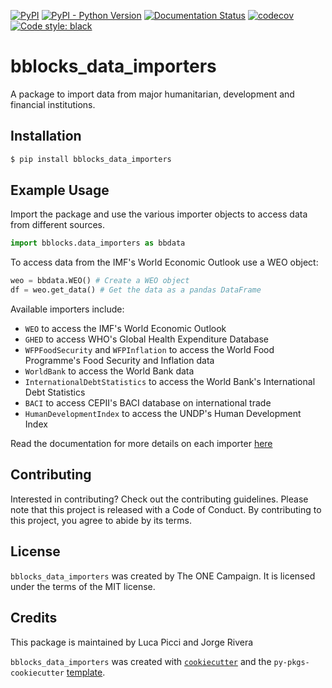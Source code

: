 [![PyPI](https://img.shields.io/pypi/v/bblocks_data_importers.svg)](https://pypi.org/project/bblocks_data_importers/)
[![PyPI - Python Version](https://img.shields.io/pypi/pyversions/bblocks_data_importers.svg)](https://pypi.org/project/bblocks_data_importers/)
[![Documentation Status](https://readthedocs.org/projects/bblocks-data-importers/badge/?version=latest)](https://bblocks-data-importers.readthedocs.io/en/latest/?badge=latest)
[![codecov](https://codecov.io/gh/ONEcampaign/bblocks_data_importers/branch/main/graph/badge.svg?token=YN8S1719NH)](https://codecov.io/gh/ONEcampaign/bblocks_data_importers)
[![Code style: black](https://img.shields.io/badge/code%20style-black-000000.svg)](https://github.com/psf/black)


# bblocks_data_importers

A package to import data from major humanitarian, development and financial institutions.

## Installation

```bash
$ pip install bblocks_data_importers
```

## Example Usage

Import the package and use the various importer objects to access data from different sources.

```python
import bblocks.data_importers as bbdata
```

To access data from the IMF's World Economic Outlook use a WEO object:

```python
weo = bbdata.WEO() # Create a WEO object
df = weo.get_data() # Get the data as a pandas DataFrame
```

Available importers include:
- `WEO` to access the IMF's World Economic Outlook
- `GHED` to access WHO's Global Health Expenditure Database
- `WFPFoodSecurity` and `WFPInflation` to access the World Food Programme's Food Security and Inflation data
- `WorldBank` to access the World Bank data
- `InternationalDebtStatistics` to access the World Bank's International Debt Statistics
- `BACI` to access CEPII's BACI database on international trade
- `HumanDevelopmentIndex` to access the UNDP's Human Development Index

Read the documentation for more details on each importer [here](https://bblocks-data-importers.readthedocs.io/en/latest/Importers/index.html)


## Contributing

Interested in contributing? Check out the contributing guidelines. Please note that this project is released with a Code of Conduct. By contributing to this project, you agree to abide by its terms.

## License

`bblocks_data_importers` was created by The ONE Campaign. It is licensed under the terms of the MIT license.

## Credits
This package is maintained by Luca Picci and Jorge Rivera

`bblocks_data_importers` was created with [`cookiecutter`](https://cookiecutter.readthedocs.io/en/latest/) and the `py-pkgs-cookiecutter` [template](https://github.com/py-pkgs/py-pkgs-cookiecutter).
